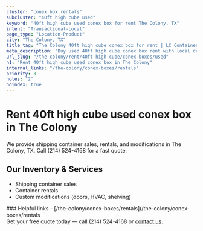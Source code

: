 ```yaml
---
cluster: "conex box rentals"
subcluster: "40ft high cube used"
keyword: "40ft high cube used conex box for rent The Colony, TX"
intent: "Transactional-Local"
page_type: "Location-Product"
city: "The Colony, TX"
title_tag: "The Colony 40ft high cube conex box for rent | LC Container"
meta_description: "Buy used 40ft high cube conex box rent with local delivery in The Colony, TX. LC Container — local Since 2003. Request a fast quote today."
url_slug: "/the-colony/rent/40ft-high-cube/conex-boxes/used"
h1: "Rent 40ft high cube used conex box in The Colony"
internal_links: "/the-colony/conex-boxes/rentals"
priority: 3
notes: "2"
noindex: true
---
```


# Rent 40ft high cube used conex box in The Colony

We provide shipping container sales, rentals, and modifications in The Colony, TX. Call (214) 524-4168 for a fast quote.

## Our Inventory & Services
- Shipping container sales
- Container rentals
- Custom modifications (doors, HVAC, shelving)

<div data-section="internal-links">
### Helpful links
- [/the-colony/conex-boxes/rentals](/the-colony/conex-boxes/rentals
</div>

<div data-section="cta">
Get your free quote today — call (214) 524-4168 or <a href="/contact">contact us</a>.
</div>

<script type="application/ld+json">{"@context":"https://schema.org","@type":"FAQPage","mainEntity":[{"@type":"Question","name":"How much does delivery cost in The Colony, TX?","acceptedAnswer":{"@type":"Answer","text":"Delivery costs vary by distance and container size. Most deliveries in The Colony, TX range from $150-$300. Call (214) 524-4168 for an exact quote based on your specific location."}},{"@type":"Question","name":"Do you offer financing or payment plans?","acceptedAnswer":{"@type":"Answer","text":"We accept major credit cards, checks, and can discuss commercial terms for bulk purchases. Call (214) 524-4168 to discuss options."}},{"@type":"Question","name":"Can you customize containers in The Colony, TX?","acceptedAnswer":{"@type":"Answer","text":"Yes — we perform modifications like doors, HVAC, insulation, and shelving. Request a custom quote at (214) 524-4168 or via our contact form."}}]}</script>
